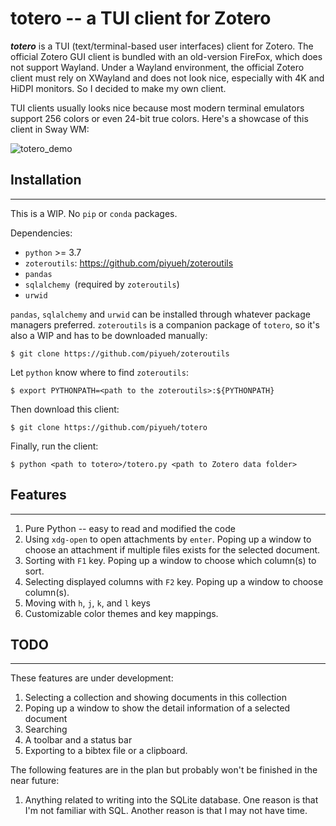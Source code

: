 totero -- a TUI client for Zotero 
=================================

***totero*** is a TUI (text/terminal-based user interfaces) client for Zotero.
The official Zotero GUI client is bundled with an old-version FireFox, which
does not support Wayland. Under a Wayland environment, the official Zotero
client must rely on XWayland and does not look nice, especially with 4K and
HiDPI monitors. So I decided to make my own client.

TUI clients usually looks nice because most modern terminal emulators support
256 colors or even 24-bit true colors. Here's a showcase of this
client in Sway WM:

![totero_demo](https://pychao.com/wp-content/uploads/2020/11/totero_demo.gif)

## Installation
---------------
This is a WIP. No `pip` or `conda` packages.

Dependencies:

* `python` >= 3.7
* `zoteroutils`: https://github.com/piyueh/zoteroutils
* `pandas`
* `sqlalchemy `(required by `zoteroutils`)
* `urwid`

`pandas`, `sqlalchemy` and `urwid` can be installed through whatever package
managers preferred. `zoteroutils` is a companion package of `totero`, so it's
also a WIP and has to be downloaded manually:

```
$ git clone https://github.com/piyueh/zoteroutils
```

Let `python` know where to find `zoteroutils`:

```
$ export PYTHONPATH=<path to the zoteroutils>:${PYTHONPATH}
```

Then download this client:

```
$ git clone https://github.com/piyueh/totero
```

Finally, run the client:

```
$ python <path to totero>/totero.py <path to Zotero data folder>
```

## Features
-----------

1. Pure Python -- easy to read and modified the code
2. Using `xdg-open` to open attachments by `enter`. Poping up a window to choose
   an attachment if multiple files exists for the selected document.
3. Sorting with `F1` key. Poping up a window to choose which column(s) to sort.
4. Selecting displayed columns with `F2` key. Poping up a window to choose column(s).
4. Moving with `h`, `j`, `k`, and `l` keys
5. Customizable color themes and key mappings. 

## TODO
-------

These features are under development:

1. Selecting a collection and showing documents in this collection
2. Poping up a window to show the detail information of a selected document
3. Searching
4. A toolbar and a status bar
5. Exporting to a bibtex file or a clipboard.

The following features are in the plan but probably won't be finished in the near
future:

1. Anything related to writing into the SQLite database. One reason is that I'm
   not familiar with SQL. Another reason is that I may not have time.
